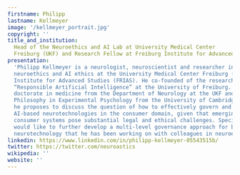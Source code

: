 ```yaml
---
firstname: Philipp
lastname: Kellmeyer
image: '/kellmeyer_portrait.jpg'
copyright: ''
title_and_institution:
  Head of the Neuroethics and AI Lab at University Medical Center
  Freiburg (UKF) and Research Fellow at Freiburg Institute for Advanced Studies (FRIAS)
presentation:
  'Philipp Kellmeyer is a neurologist, neuroscientist and researcher in
  neuroethics and AI ethics at the University Medical Center Freiburg (UKF) and Freiburg
  Institute for Advanced Studies (FRIAS). He co-founded of the research initiative
  “Responsible Artificial Intelligence” at the University of Freiburg. He earned his
  doctorate in medicine from the Department of Neurology at the UKF and a Master of
  Philosophy in Experimental Psychology from the University of Cambridge. At ICA4,
  he proposes to discuss the question of how to effectively govern and regulate emerging
  AI-based neurotechnologies in the consumer domain, given that emerging direct-to
  consumer systems pose substantial legal and ethical challenges. Specifically, he
  would like to further develop a multi-level governance approach for brain data and
  neurotechnology that he has been working on with colleagues in neuroethics and AI. '
linkedin: https://www.linkedin.com/in/philipp-kellmeyer-05543515b/
twitter: https://twitter.com/neuroastics
wikipedia: ''
website: ''
---
```

